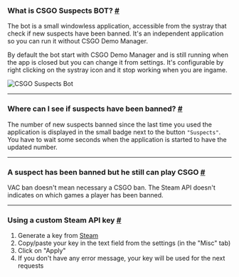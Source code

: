 <a class="anchor" id="bot"></a>

### What is CSGO Suspects BOT? [#](/docs/suspects#bot)

The bot is a small windowless application, accessible from the systray that check if new suspects have been banned. It's an independent application so you can run it without CSGO Demo Manager.

By default the bot start with CSGO Demo Manager and is still running when the app is closed but you can change it from settings. It's configurable by right clicking on the systray icon and it stop working when you are ingame.

![CSGO Suspects Bot](/images/docs/suspects/bot.jpg)

---

<a class="anchor" id="found-suspects"></a>

### Where can I see if suspects have been banned? [#](/docs/suspects#found-suspects)

The number of new suspects banned since the last time you used the application is displayed in the small badge next to the button `"Suspects"`. You have to wait some seconds when the application is started to have the updated number.

---

<a class="anchor" id="still-playing"></a>

### A suspect has been banned but he still can play CSGO [#](/docs/suspects#still-playing)

VAC ban doesn't mean necessary a CSGO ban. The Steam API doesn't indicates on which games a player has been banned.

---

<a class="anchor" id="steam-api-key"></a>

### Using a custom Steam API key [#](/docs/suspects#steam-api-key)

1. Generate a key from [Steam](https://steamcommunity.com/dev/apikey)
2. Copy/paste your key in the text field from the settings (in the "Misc" tab)
3. Click on "Apply"
4. If you don't have any error message, your key will be used for the next requests
